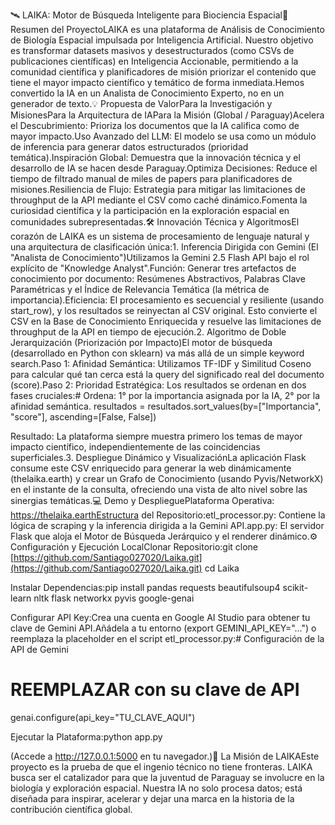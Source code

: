 🛰️ LAIKA: Motor de Búsqueda Inteligente para Biociencia Espacial🚀 Resumen del ProyectoLAIKA es una plataforma de Análisis de Conocimiento de Biología Espacial impulsada por Inteligencia Artificial. Nuestro objetivo es transformar datasets masivos y desestructurados (como CSVs de publicaciones científicas) en Inteligencia Accionable, permitiendo a la comunidad científica y planificadores de misión priorizar el contenido que tiene el mayor impacto científico y temático de forma inmediata.Hemos convertido la IA en un Analista de Conocimiento Experto, no en un generador de texto.💡 Propuesta de ValorPara la Investigación y MisionesPara la Arquitectura de IAPara la Misión (Global / Paraguay)Acelera el Descubrimiento: Prioriza los documentos que la IA califica como de mayor impacto.Uso Avanzado del LLM: El modelo se usa como un módulo de inferencia para generar datos estructurados (prioridad temática).Inspiración Global: Demuestra que la innovación técnica y el desarrollo de IA se hacen desde Paraguay.Optimiza Decisiones: Reduce el tiempo de filtrado manual de miles de papers para planificadores de misiones.Resiliencia de Flujo: Estrategia para mitigar las limitaciones de throughput de la API mediante el CSV como caché dinámico.Fomenta la curiosidad científica y la participación en la exploración espacial en comunidades subrepresentadas.🛠️ Innovación Técnica y AlgoritmosEl corazón de LAIKA es un sistema de procesamiento de lenguaje natural y una arquitectura de clasificación única:1. Inferencia Dirigida con Gemini (El "Analista de Conocimiento")Utilizamos la Gemini 2.5 Flash API bajo el rol explícito de "Knowledge Analyst".Función: Generar tres artefactos de conocimiento por documento: Resúmenes Abstractivos, Palabras Clave Paramétricas y el Índice de Relevancia Temática (la métrica de importancia).Eficiencia: El procesamiento es secuencial y resiliente (usando start_row), y los resultados se reinyectan al CSV original. Esto convierte el CSV en la Base de Conocimiento Enriquecida y resuelve las limitaciones de throughput de la API en tiempo de ejecución.2. Algoritmo de Doble Jerarquización (Priorización por Impacto)El motor de búsqueda (desarrollado en Python con sklearn) va más allá de un simple keyword search.Paso 1: Afinidad Semántica: Utilizamos TF-IDF y Similitud Coseno para calcular qué tan cerca está la query del significado real del documento (score).Paso 2: Prioridad Estratégica: Los resultados se ordenan en dos fases cruciales:# Ordena: 1° por la importancia asignada por la IA, 2° por la afinidad semántica.
resultados = resultados.sort_values(by=["Importancia", "score"], ascending=[False, False])

Resultado: La plataforma siempre muestra primero los temas de mayor impacto científico, independientemente de las coincidencias superficiales.3. Despliegue Dinámico y VisualizaciónLa aplicación Flask consume este CSV enriquecido para generar la web dinámicamente (thelaika.earth) y crear un Grafo de Conocimiento (usando Pyvis/NetworkX) en el instante de la consulta, ofreciendo una vista de alto nivel sobre las sinergias temáticas.💻 Demo y DesplieguePlataforma Operativa: https://thelaika.earthEstructura del Repositorio:etl_processor.py: Contiene la lógica de scraping y la inferencia dirigida a la Gemini API.app.py: El servidor Flask que aloja el Motor de Búsqueda Jerárquico y el renderer dinámico.⚙️ Configuración y Ejecución LocalClonar Repositorio:git clone [https://github.com/Santiago027020/Laika.git](https://github.com/Santiago027020/Laika.git)
cd Laika

Instalar Dependencias:pip install pandas requests beautifulsoup4 scikit-learn nltk flask networkx pyvis google-genai

Configurar API Key:Crea una cuenta en Google AI Studio para obtener tu clave de Gemini API.Añádela a tu entorno (export GEMINI_API_KEY="...") o reemplaza la placeholder en el script etl_processor.py:# Configuración de la API de Gemini
# REEMPLAZAR con su clave de API
genai.configure(api_key="TU_CLAVE_AQUI") 

Ejecutar la Plataforma:python app.py

(Accede a http://127.0.0.1:5000 en tu navegador.)🌟 La Misión de LAIKAEste proyecto es la prueba de que el ingenio técnico no tiene fronteras. LAIKA busca ser el catalizador para que la juventud de Paraguay se involucre en la biología y exploración espacial. Nuestra IA no solo procesa datos; está diseñada para inspirar, acelerar y dejar una marca en la historia de la contribución científica global.
